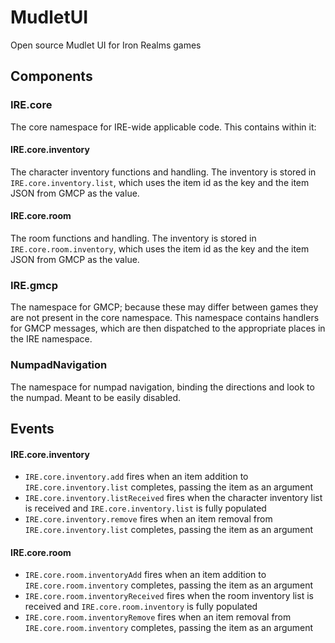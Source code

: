 # MudletUI
Open source Mudlet UI for Iron Realms games

## Components
### IRE.core
The core namespace for IRE-wide applicable code. This contains within it:
#### IRE.core.inventory
The character inventory functions and handling. The inventory is stored in `IRE.core.inventory.list`, which uses the item id as the key and the item JSON from GMCP as the value.
#### IRE.core.room
The room functions and handling. The inventory is stored in `IRE.core.room.inventory`, which uses the item id as the key and the item JSON from GMCP as the value.
### IRE.gmcp
The namespace for GMCP; because these may differ between games they are not present in the core namespace. This namespace contains handlers for GMCP messages, which are then dispatched to the appropriate places in the IRE namespace.
### NumpadNavigation
The namespace for numpad navigation, binding the directions and look to the numpad. Meant to be easily disabled.
## Events
#### IRE.core.inventory
* `IRE.core.inventory.add` fires when an item addition to `IRE.core.inventory.list` completes, passing the item as an argument
* `IRE.core.inventory.listReceived` fires when the character inventory list is received and `IRE.core.inventory.list` is fully populated
* `IRE.core.inventory.remove` fires when an item removal from `IRE.core.inventory.list` completes, passing the item as an argument
#### IRE.core.room
* `IRE.core.room.inventoryAdd` fires when an item addition to `IRE.core.room.inventory` completes, passing the item as an argument
* `IRE.core.room.inventoryReceived` fires when the room inventory list is received and `IRE.core.room.inventory` is fully populated
* `IRE.core.room.inventoryRemove` fires when an item removal from `IRE.core.room.inventory` completes, passing the item as an argument
